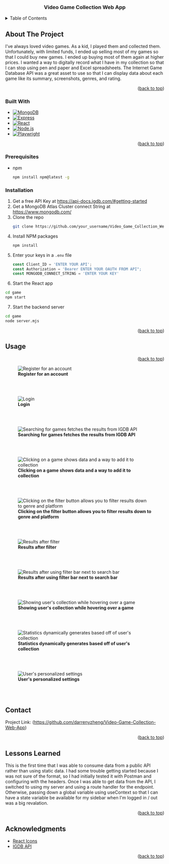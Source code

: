 <a id="readme-top"></a>

<!-- PROJECT LOGO -->
<br />
<div align="center">
  <a href="https://github.com/darrenyzheng/Video-Game-Collection-Web-App">
  </a>

  <h3 align="center">Video Game Collection Web App</h3>

</div>



<!-- TABLE OF CONTENTS -->
<details>
  <summary>Table of Contents</summary>
  <ol>
    <li>
      <a href="#about-the-project">About The Project</a>
      <ul>
        <li><a href="#built-with">Built With</a></li>
      </ul>
    </li>
    <li>
      <a href="#getting-started">Getting Started</a>
      <ul>
        <li><a href="#prerequisites">Prerequisites</a></li>
        <li><a href="#installation">Installation</a></li>
      </ul>
    </li>
    <li><a href="#usage">Usage</a></li>
    <li><a href="#contact">Contact</a></li>
    <li><a href="#lessons-learned">Lessons Learned</a></li>
    <li><a href="#acknowledgments">Acknowledgments</a></li>
  </ol>
</details>



<!-- ABOUT THE PROJECT -->
## About The Project

I've always loved video games. As a kid, I played them and collected them. Unfortunately, with limited funds, I ended up selling most of my games so that I could buy new games. I ended up buying most of them again at higher prices. I wanted a way to digitally record what I have in my collection so that I can stop using pen and paper and Excel spreadsheets. The Internet Game Database API was a great asset to use so that I can display data about each game like its summary, screenshots, genres, and rating.  


<p align="right">(<a href="#readme-top">back to top</a>)</p>



### Built With

* [![MongoDB][MongoDB]][MongoDB-url]
* [![Express][Express.js]][Express-url]
* [![React][React.js]][React-url]
* [![Node.js][Node.js]][Node-url]
* [![Playwright][Playwright]][Playwright-url]
  
<p align="right">(<a href="#readme-top">back to top</a>)</p>



### Prerequisites

* npm
  ```sh
  npm install npm@latest -g
  ```

### Installation


1. Get a free API Key at https://api-docs.igdb.com/#getting-started
2. Get a MongoDB Atlas Cluster connect String at https://www.mongodb.com/
3. Clone the repo
   ```sh
   git clone https://github.com/your_username/Video_Game_Collection_Web_App.git
   ```
4. Install NPM packages
   ```sh
   npm install
   ```
5. Enter your keys in a `.env` file
   ```js
   const Client_ID = 'ENTER YOUR API';
   const Authorization = 'Bearer ENTER YOUR OAUTH FROM API";
   const MONGODB_CONNECT_STRING = 'ENTER YOUR KEY'
   ```
6.  Start the React app     
   ```sh
   cd game 
   npm start
   ```
  7. Start the backend server
   ```sh
   cd game 
   node server.mjs
   ```
<p align="right">(<a href="#readme-top">back to top</a>)</p>



<!-- USAGE EXAMPLES -->
## Usage

<p align="right">(<a href="#readme-top">back to top</a>)</p>

<figure>
  <img src='https://github.com/user-attachments/assets/6b1bda40-cecb-4cdc-997c-75bd772e30dc' alt="Register for an account"/>
  <figcaption><strong>Register for an account</strong></figcaption>
</figure>
<br/>
<br/>

<figure>
  <img src='https://github.com/user-attachments/assets/81278713-8546-43e7-9865-c7635f5aa025' alt="Login"/>
  <figcaption><strong>Login</strong></figcaption>
</figure>
<br/>
<br/>

<figure>
  <img src='https://github.com/user-attachments/assets/66b39a0d-be75-4103-8f04-3143119cb4b0' alt="Searching for games fetches the results from IGDB API"/>
  <figcaption><strong>Searching for games fetches the results from IGDB API</strong></figcaption>
</figure>
<br/>
<br/>

<figure>
  <img src='https://github.com/user-attachments/assets/0bc82aa0-2c31-487c-8864-ec0ffb60e8ba' alt="Clicking on a game shows data and a way to add it to collection"/>
  <figcaption><strong>Clicking on a game shows data and a way to add it to collection</strong></figcaption>
</figure>
<br/>
<br/>

<figure>
  <img src='https://github.com/user-attachments/assets/d275bd65-be57-4a00-8bd7-b990091edca9' alt="Clicking on the filter button allows you to filter results down to genre and platform"/>
  <figcaption><strong>Clicking on the filter button allows you to filter results down to genre and platform</strong></figcaption>
</figure>
<br/>
<br/>

<figure>
  <img src='https://github.com/user-attachments/assets/6d8e475e-adb8-4b34-af95-2cb52f397703' alt="Results after filter"/>
  <figcaption><strong>Results after filter</strong></figcaption>
</figure>
<br/>
<br/>

<figure>
  <img src='https://github.com/user-attachments/assets/575b3bac-432d-4093-adeb-f81569f70c44' alt="Results after using filter bar next to search bar"/>
  <figcaption><strong>Results after using filter bar next to search bar</strong></figcaption>
</figure>
<br/>
<br/>

<figure>
  <img src='https://github.com/user-attachments/assets/3d0df63b-052e-405a-84e3-97cca4849f9b' alt="Showing user's collection while hovering over a game"/>
  <figcaption><strong>Showing user's collection while hovering over a game</strong></figcaption>
</figure>
<br/>
<br/>

<figure>
  <img src='https://github.com/user-attachments/assets/6a31d7d6-7922-49a6-b339-99ee5f277453' alt="Statistics dynamically generates based off of user's collection"/>
  <figcaption><strong>Statistics dynamically generates based off of user's collection</strong></figcaption>
</figure>
<br/>
<br/>

<figure>
  <img src='https://github.com/user-attachments/assets/a7fce6cb-8be8-43bc-91ff-bc812b159414' alt="User's personalized settings"/>
  <figcaption><strong>User's personalized settings</strong></figcaption>
</figure>
<br/>
<br/>


<!-- CONTACT -->
## Contact

Project Link: (https://github.com/darrenyzheng/Video-Game-Collection-Web-App)

<p align="right">(<a href="#readme-top">back to top</a>)</p>

<!-- LESSONS LEARNED -->

## Lessons Learned 

<p> This is the first time that I was able to consume data from a public API rather than using static data. I had some trouble getting started because I was not sure of the format, so I had initially tested it with Postman and configuring with the headers. Once I was able to get data from the API, I switched to using my server and using a route handler for the endpoint. Otherwise, passing down a global variable using useContext so that I can have a state variable be available for my sidebar when I'm logged in / out was a big revalation.   </p>
<p align="right">(<a href="#readme-top">back to top</a>)</p>

<!-- ACKNOWLEDGMENTS -->
## Acknowledgments


* [React Icons](https://react-icons.github.io/react-icons/search)
* [IGDB API](https://api-docs.igdb.com/#getting-started)
<p align="right">(<a href="#readme-top">back to top</a>)</p>



<!-- MARKDOWN LINKS & IMAGES -->
<!-- https://www.markdownguide.org/basic-syntax/#reference-style-links -->


[MongoDB]: https://img.shields.io/badge/MongoDB-47A248?style=for-the-badge&logo=mongodb&logoColor=white
[MongoDB-url]: https://www.mongodb.com/
[Express.js]: https://img.shields.io/badge/Express.js-404D59?style=for-the-badge
[Express-url]: https://expressjs.com/
[React.js]: https://img.shields.io/badge/React-20232A?style=for-the-badge&logo=react&logoColor=61DAFB
[React-url]: https://reactjs.org/
[Node.js]: https://img.shields.io/badge/Node.js-43853D?style=for-the-badge&logo=node-dot-js&logoColor=white
[Node-url]: https://nodejs.org/
[Playwright]: https://img.shields.io/badge/Playwright-2EAD33?style=for-the-badge&logo=playwright&logoColor=white
[Playwright-url]: https://playwright.dev/

